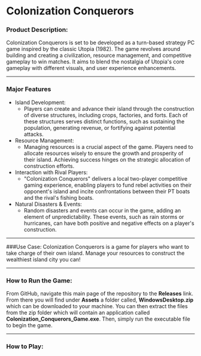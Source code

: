 # Colonization Conquerors

### Product Description:
Colonization Conquerors is set to be developed as a turn-based strategy PC game inspired by the classic Utopia (1982). The game revolves around building and creating a civilization, resource management, and competitive gameplay to win matches. It aims to blend the nostalgia of Utopia's core gameplay with different visuals, and user experience enhancements.
___
### **Major Features**

- Island Development:
  - Players can create and advance their island through the construction of diverse structures, including crops, factories, and forts. Each of these structures serves distinct functions, such as sustaining the population, generating revenue, or fortifying against potential attacks.
- Resource Management:
  - Managing resources is a crucial aspect of the game. Players need to allocate resources wisely to ensure the growth and prosperity of their island. Achieving success hinges on the strategic allocation of construction efforts.
- Interaction with Rival Players:
  - "Colonization Conquerors" delivers a local two-player competitive gaming experience, enabling players to fund rebel activities on their opponent's island and incite confrontations between their PT boats and the rival's fishing boats.
- Natural Disasters & Events:
  - Random disasters and events can occur in the game, adding an element of unpredictability. These events, such as rain storms or hurricanes, can have both positive and negative effects on a player's construction.

___
###Use Case:
Colonization Conquerors is a game for players who want to take charge of their own island. Manage your resources to construct the wealthiest island city you can!
___

### How to Run the Game:
From GitHub, navigate this main page of the repository to the **Releases** link. From there you will find under **Assets** a folder called, **WindowsDesktop.zip** which can be downloaded to your machine. You can then extract the files from the zip folder which will contain an application called **Colonization_Conquerors_Game.exe**. Then, simply run the executable file to begin the game.

___
### How to Play:
